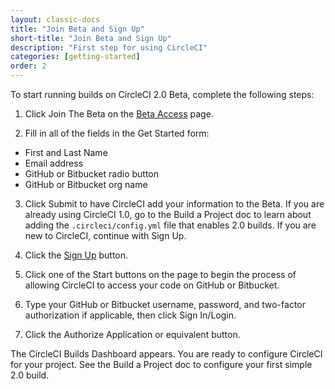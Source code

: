 ```yaml
---
layout: classic-docs
title: "Join Beta and Sign Up"
short-title: "Join Beta and Sign Up"
description: "First step for using CircleCI"
categories: [getting-started]
order: 2
---
```


To start running builds on CircleCI 2.0 Beta, complete the following steps:

1. Click Join The Beta on the [Beta Access](https://circleci.com/beta-access/) page.

2. Fill in all of the fields in the Get Started form:
- First and Last Name
- Email address
- GitHub or Bitbucket radio button
- GitHub or Bitbucket org name

3. Click Submit to have CircleCI add your information to the Beta. If you are already using CircleCI 1.0, go to the Build a Project doc to learn about adding the `.circleci/config.yml` file that enables 2.0 builds. If you are new to CircleCI, continue with Sign Up.

4. Click the [Sign Up](https://circleci.com/signup/) button.

5. Click one of the Start buttons on the page to begin the process of allowing CircleCI to access your code on GitHub or Bitbucket.

6. Type your GitHub or Bitbucket username, password, and two-factor authorization if applicable, then click Sign In/Login.

7. Click the Authorize Application or equivalent button.

The CircleCI Builds Dashboard appears. You are ready to configure CircleCI for your project. See the Build a Project doc to configure your first simple 2.0 build.
